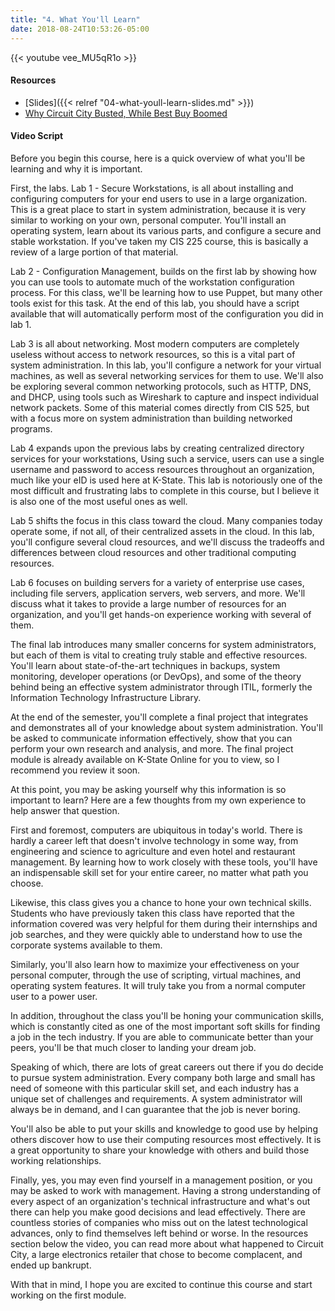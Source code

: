 ```yaml
---
title: "4. What You'll Learn"
date: 2018-08-24T10:53:26-05:00
---
```


{{< youtube vee_MU5qR1o >}}

#### Resources

* [Slides]({{< relref "04-what-youll-learn-slides.md" >}})
* [Why Circuit City Busted, While Best Buy Boomed](http://content.time.com/time/business/article/0,8599,1858079,00.html)

#### Video Script

Before you begin this course, here is a quick overview of what you'll be learning and why it is important.

First, the labs. Lab 1 - Secure Workstations, is all about installing and configuring computers for your end users to use in a large organization. This is a great place to start in system administration, because it is very similar to working on your own, personal computer. You'll install an operating system, learn about its various parts, and configure a secure and stable workstation. If you've taken my CIS 225 course, this is basically a review of a large portion of that material.

Lab 2 - Configuration Management, builds on the first lab by showing how you can use tools to automate much of the workstation configuration process. For this class, we'll be learning how to use Puppet, but many other tools exist for this task. At the end of this lab, you should have a script available that will automatically perform most of the configuration you did in lab 1.

Lab 3 is all about networking. Most modern computers are completely useless without access to network resources, so this is a vital part of system administration. In this lab, you'll configure a network for your virtual machines, as well as several networking services for them to use. We'll also be exploring several common networking protocols, such as HTTP, DNS, and DHCP, using tools such as Wireshark to capture and inspect individual network packets. Some of this material comes directly from CIS 525, but with a focus more on system administration than building networked programs.

Lab 4 expands upon the previous labs by creating centralized directory services for your workstations, Using such a service, users can use a single username and password to access resources throughout an organization, much like your eID is used here at K-State. This lab is notoriously one of the most difficult and frustrating labs to complete in this course, but I believe it is also one of the most useful ones as well.

Lab 5 shifts the focus in this class toward the cloud. Many companies today operate some, if not all, of their centralized assets in the cloud. In this lab, you'll configure several cloud resources, and we'll discuss the tradeoffs and differences between cloud resources and other traditional computing resources.

Lab 6 focuses on building servers for a variety of enterprise use cases, including file servers, application servers, web servers, and more. We'll discuss what it takes to provide a large number of resources for an organization, and you'll get hands-on experience working with several of them.

The final lab introduces many smaller concerns for system administrators, but each of them is vital to creating truly stable and effective resources. You'll learn about state-of-the-art techniques in backups, system monitoring, developer operations (or DevOps), and some of the theory behind being an effective system administrator through ITIL, formerly the Information Technology Infrastructure Library.

At the end of the semester, you'll complete a final project that integrates and demonstrates all of your knowledge about system administration. You'll be asked to communicate information effectively, show that you can perform your own research and analysis, and more. The final project module is already available on K-State Online for you to view, so I recommend you review it soon.

At this point, you may be asking yourself why this information is so important to learn? Here are a few thoughts from my own experience to help answer that question.

First and foremost, computers are ubiquitous in today's world. There is hardly a career left that doesn't involve technology in some way, from engineering and science to agriculture and even hotel and restaurant management. By learning how to work closely with these tools, you'll have an indispensable skill set for your entire career, no matter what path you choose.

Likewise, this class gives you a chance to hone your own technical skills. Students who have previously taken this class have reported that the information covered was very helpful for them during their internships and job searches, and they were quickly able to understand how to use the corporate systems available to them.

Similarly, you'll also learn how to maximize your effectiveness on your personal computer, through the use of scripting, virtual machines, and operating system features. It will truly take you from a normal computer user to a power user.

In addition, throughout the class you'll be honing your communication skills, which is constantly cited as one of the most important soft skills for finding a job in the tech industry. If you are able to communicate better than your peers, you'll be that much closer to landing your dream job.

Speaking of which, there are lots of great careers out there if you do decide to pursue system administration. Every company both large and small has need of someone with this particular skill set, and each industry has a unique set of challenges and requirements. A system administrator will always be in demand, and I can guarantee that the job is never boring.

You'll also be able to put your skills and knowledge to good use by helping others discover how to use their computing resources most effectively. It is a great opportunity to share your knowledge with others and build those working relationships.

Finally, yes, you may even find yourself in a management position, or you may be asked to work with management. Having a strong understanding of every aspect of an organization's technical infrastructure and what's out there can help you make good decisions and lead effectively. There are countless stories of companies who miss out on the latest technological advances, only to find themselves left behind or worse. In the resources section below the video, you can read more about what happened to Circuit City, a large electronics retailer that chose to become complacent, and ended up bankrupt.

With that in mind, I hope you are excited to continue this course and start working on the first module.
